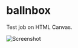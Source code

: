 # ballnbox
Test job on HTML Canvas.

![Screenshot](https://www.dropbox.com/s/oln2rtxask92wpn/screenshot.png)

